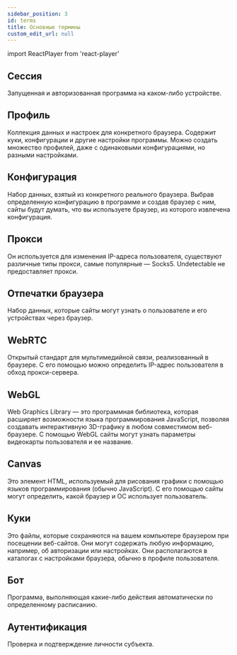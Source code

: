 ```yaml
---
sidebar_position: 3
id: terms
title: Основные термины
custom_edit_url: null
---
```


import ReactPlayer from 'react-player'

## Сессия
Запущенная и авторизованная программа на каком-либо устройстве.

## Профиль
Коллекция данных и настроек для конкретного браузера. Содержит куки, конфигурации и другие настройки программы. Можно создать множество профилей, даже с одинаковыми конфигурациями, но разными настройками.

## Конфигурация
Набор данных, взятый из конкретного реального браузера. Выбрав определенную конфигурацию в программе и создав браузер с ним, сайты будут думать, что вы используете браузер, из которого извлечена конфигурация.

## Прокси
Он используется для изменения IP-адреса пользователя, существуют различные типы прокси, самые популярные — Socks5. Undetectable не предоставляет прокси.

## Отпечатки браузера
Набор данных, которые сайты могут узнать о пользователе и его устройствах через браузер.

## WebRTC
Открытый стандарт для мультимедийной связи, реализованный в браузере. С его помощью можно определить IP-адрес пользователя в обход прокси-сервера.

## WebGL
Web Graphics Library — это программная библиотека, которая расширяет возможности языка программирования JavaScript, позволяя создавать интерактивную 3D-графику в любом совместимом веб-браузере. С помощью WebGL сайты могут узнать параметры видеокарты пользователя и ее название.

## Canvas
Это элемент HTML, используемый для рисования графики с помощью языков программирования (обычно JavaScript). С его помощью сайты могут определить, какой браузер и ОС использует пользователь.

## Куки
Это файлы, которые сохраняются на вашем компьютере браузером при посещении веб-сайтов. Они могут содержать любую информацию, например, об авторизации или настройках. Они располагаются в каталогах с настройками браузера, обычно в профиле пользователя.

## Бот
Программа, выполняющая какие-либо действия автоматически по определенному расписанию.

## Аутентификация
Проверка и подтверждение личности субъекта.
